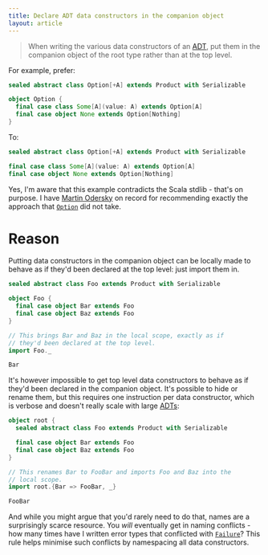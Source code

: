 ```yaml
---
title: Declare ADT data constructors in the companion object
layout: article
---
```


> When writing the various data constructors of an [ADT], put them in the companion object of the root type rather than at the top level.

For example, prefer:

```scala mdoc
sealed abstract class Option[+A] extends Product with Serializable

object Option {
  final case class Some[A](value: A) extends Option[A]
  final case object None extends Option[Nothing]
}
```

To:

```scala mdoc:reset
sealed abstract class Option[+A] extends Product with Serializable

final case class Some[A](value: A) extends Option[A]
final case object None extends Option[Nothing]
```

Yes, I'm aware that this example contradicts the Scala stdlib - that's on purpose. I have [Martin Odersky](https://twitter.com/odersky) on record for recommending exactly the approach that [`Option`] did not take.

# Reason

Putting data constructors in the companion object can be locally made to behave as if they'd been declared at the top level: just import them in.

```scala mdoc
sealed abstract class Foo extends Product with Serializable

object Foo {
  final case object Bar extends Foo
  final case object Baz extends Foo
}

// This brings Bar and Baz in the local scope, exactly as if
// they'd been declared at the top level.
import Foo._

Bar
```

It's however impossible to get top level data constructors to behave as if they'd been declared in the companion object. It's possible to hide or rename them, but this requires one instruction per data constructor, which is verbose and doesn't really scale with large [ADTs][ADT]:

```scala mdoc:reset
object root {
  sealed abstract class Foo extends Product with Serializable

  final case object Bar extends Foo
  final case object Baz extends Foo
}

// This renames Bar to FooBar and imports Foo and Baz into the
// local scope.
import root.{Bar => FooBar, _}

FooBar
```

And while you might argue that you'd rarely need to do that, names are a surprisingly scarce resource. You *will* eventually get in naming conflicts - how many times have I written error types that conflicted with [`Failure`]? This rule helps minimise such conflicts by namespacing all data constructors.

[`Option`]:https://www.scala-lang.org/api/2.12.8/scala/Option.html
[`Failure`]:https://www.scala-lang.org/api/2.12.8/scala/util/Failure.html
[ADT]:../definitions/adt.html
